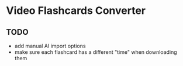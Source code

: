 # Video Flashcards Converter

## TODO
- add manual AI import options
- make sure each flashcard has a different "time" when downloading them






